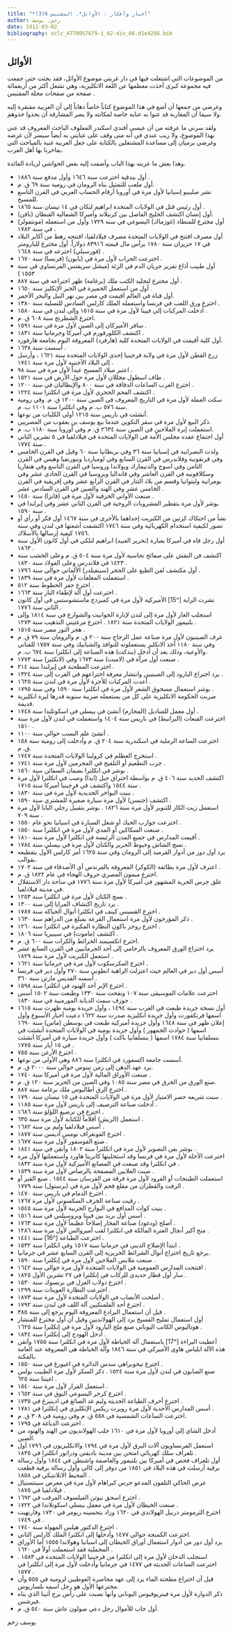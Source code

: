 ```yaml
---
title: "*أخبار وأفكار : الأوائل*. المقتبس 6(3)"
author: زخم, يوسف
date: 1911-03-02
bibliography: oclc_4770057679-i_62-div_66.d1e4286.bib
---
```




##  الأوائل 


 من الموضوعات التي اشتغلت فيها في دار غربتي موضوع الأوائل، فقد بحثت حتى جمعت فيه مجموعة كبرى أخذت معظمها عن اللغة الانكليزية، وهي تشغل أكثر من  أربعمائة  صفحة من صفحات مجلة  المقتبس  . 

 وغرضي من جمعها أن أضع في هذا الموضوع كتاباً خاصاً ذهاباً إلى أن العربية مفتقرة إليه ولا سيما أن المغاربة قد عنوا به عناية خاصة لمكانته ولا يضر المشارقة أن يحذوا حذوهم. 

 ولقد سرني ما عرفته من أن  عيسى  أفندي  اسكندر  المعلوف  الباحث المعروف قد عني بهذا الموضوع، ولا ريب عندي في أنه متى وقف على عنايتي به أيضاً سيسر لأن غرضه وغرضي يرميان إلى مساعدة المشتغلين بالكتابة على جعل العربية غنية بالمباحث التي يفاخرنا بها أهل الغرب. 

 وهذا بعض ما عربته بهذا الباب وأضفت إليه بعض الحواشي لزيادة الفائدة. 


-  أول بندقية اخترعت سنة  ١٦٤٦  وأول مدفع سنة  ١٨٨٦  . 
-  أول ملعب للتمثيل بناه الرومان في رومية سنة  ٦٩  ق. م. 
-  نشر صليبيو إسبانيا لأول مرة في أوروبا أرقام الحساب العربي في القرن التاسع للمسيح. 
-  أول رئيس قتل في الولايات المتحدة ابراهيم لنكان في  ١٤  نيسان سنة  ١٨٦٥  . 
-  أول إنسان اكتشف الخليج الفاصل بين كرنيلاند وأميركا الشمالية القبطان (بافن). 
-  أول مخترع للمنطاد (غوزماك) اليسوعي في سنة  ١٧٢٩  وأول من استعمله (مونتفولر) في سنة  ١٧٨٢  . 
-  أول مصرف افتتح في الولايات المتحدة مصرف فيلادلفيا، افتتحه رهط من أكابر   البلاد في  ١٧  حزيران سنة  ١٧٨٠  برأس مال قيمته  ٨٣٩١٦  دولاراً.   أول مخترع للبارومتر (فورسيلي) اخترعه في سنة  ١٦٤٨  . 
-  اخترعت الحراب لأول مرة في (بايون) (فرنسا) سنة  ١٦٧٠  . 
-  أول طبيب أذاع تقرير جريان الدم في الرئة (ميشل سريفتس الفرنساوي في سنة  ١٥٥٣  ) 
-  أول مخترع لتجليد الكتب ملك (برغامة) ظهر اختراعه في سنة  ٨٨٧  . 
-  أول من استعمل الخميرة في الخبز الإنكليز سنة  ١٦٥٠  . 
-  أول قناة في العالم أقيمت في مصر بين نهر النيل والبحر الأحمر. 
-  اخترع ورق اللعب في فرنسا واستعمله الملك كارلس السادس للتسلية سنة  ١٣٨٠  . 
-  أدخلت المركبات إلى فيينا لأول مرة في سنة  ١٥١٥  وإلى لندن في سنة  ١٥٨٠  . 
-  اخترع الشطرنج سنة  ٦٠٨  ق. م. 
-  سافر الأميركان إلى الصين لأول مرة في سنة  ١٥٩١  . 
-  اكتشف الكلورفورم في أميركا وجرمانيا سنة  ١٨٣١  . 
-  أول كلية أقيمت في الولايات المتحدة كلية (هارفرد) المعروفة اليوم بجامعة هارفورد. 
-  أسست سنة  ١٦٣٨  . 
-  زرع القطن لأول مرة في ولاية فرجينيا  إحدى  الولايات المتحدة سنة  ١٦٢١  ، وأرسل إلى البلاد الأجنبية لأول مرة سنة  ١٧٤١  . 
-  اعتبر ميلاد المسيح عيداً لأول مرة في سنة  ٩٨  . 
-  طاف اسطول مجللان لأول مرة حول الأرض في سنة  ١٥٢١  . 
-  اخترع العرب الساعات الدقاقة في سنة  ٨٠٠  والإيطاليان في سنة  ١٢٠٠  . 
-  اكتشف الفحم الحجري لأول مرة في انكلترا سنة  ١٢٢٤  . 
-  سكت العملة لأول مرة في التاريخ المعروف في الصين سنة  ١٢٠٠  ق. م. وفي رومية سنة  ٥٧٦  ب. م وفي انكلترا سنة  ١١٠١  ب. م.  
-  أنشئت في باريس سنة  ١٢١٥  أولى الكليات من نوعها. 
-  ذكر البيع لأول مرة في سفر التكوين عندما بيع يوسف بن يعقوب من المصريين. 
-  استعملت إبرة الملاحين في الصين سنة  ٢٦٣٤  ق. م وفي أوروبا سنة  ١١٨٠  ب. م. 
-  أول اجتماع عقده مجلس الأمة في الولايات المتحدة في فيلادلفيا في  ٥  تشرين الثاني سنة   ١٧٧٤  . 
-  ولدت النصرانية في إسبانيا سنة  ٣٦  وفي بريطانيا سنة  ٦٠  وقيل في القرن الخامس وفي فرنقونية وفلاندرس في القرن السابع وفي لومبارديا ونيورنفيا وهيس في القرن الثامن وفي اسوج والدنيمارك وبولاندا وروسيا في القرن التاسع وفي هنغاريا وسكلافونيه في القرن العاشر وفي فانداليا وبروسيا في القرن الحادي  عشر  وفي بومرانية وليتوانيا وقسم من بلاد التتار في القرن الرابع  عشر  وفي إفريقية في القرن الخامس  عشر  وفي الهند والصين في القرن السادس  عشر  . 
-  صنعت الأواني الخزفية لأول مرة في (فانزا) سنة  ١٤٥٠  . 
-  بوشر لأول مرة بتقطير المشروبات الروحية في القرن الثاني  عشر  وفي إيرلندا في سنة  ١٥٩٠  . 
-  نشأ من احتكاك كرتين من الكبريت إحداهما بالأخرى في سنة  ١٤٦٧  أول فكر أو رأي أو تصور لكيفية استخدام الكهربائية وفي سنة  ١٧٤٦  اكتشفت أشعتها في لندن وفي سنة  ١٧٥٦  كيفية إرسالها بالأسلاك. 
-  أول رجل فاه في أميركا بعبارة (تحرير العبيد) ابراهيم لنلكي في أول كانون الأول سنة  ١٨٦٣  . 
-  اكتشف فن النقش على صفائح نحاسية لأول مرة سنة  ٥٠٤  ق. م وعلى الخشب سنة  ١٤٢٣  في فلاندرس وعلى الفولاذ سنة  ١٨٣٠  . 
-  أول مكتشف لفن الطبع على الحجر (سينفيلدر) الألماني حوالي سنة  ١٧٩٦  . 
-  استعملت المغلفات لأول مرة في سنة  ١٨٣٩  . 
-  اخترع حفر الخطوط سنة  ٥١٢  . 
-  اخترعت أول آلة لإطفاء النار سنة  ١٦٦٣  .  
-  نشرت الراية [^15] الأميركية لأول مرة في كمبردج ماستشوستس في أول كانون الثاني سنة  ١٧٧٦  . 
-  استجلب الغاز لأول مرة إلى لندن لإنارة الحوانيت والشوارع في سنة  ١٨١٤  وإلى بلتيمور الولايات المتحدة سنة  ١٨٢١  .   اخترع مرغتيني التذهيب سنة  ١٢٧٣  . 
-  هجر النور مصر سنة  ١٥١٥  . 
-  عرف الصينيون لأول مرة صناعة عمل الزجاج سنة  ٢٠٠  ق. م والرومان سنة  ٧٩  ق. م وفي سنة  ١١٨٠  أخذ الانكليز يستعملونه للنوافذ والشبابيك وفي سنة  ١٧٥٧  للقناني والأوعية، وذلك بعد أن أدخل (بندكت) هذه الصناعة إلى انكلترا سنة  ٦٧٤  ب. م. 
-  صنعت أول مرآة في (لامبت) سنة  ١٦٧٣  وفي (لانكثير) سنة  ١٧٧٣  .  
-  اخترعت المطحنة في إيرلندا سنة  ٢١٤  . 
-  يرد اختراع البارود إلى الصينيين وانتشار معرفة اختراعهم في الغرب إلى سنة  ١٣٢٤  . 
-  أعدت المركبات للأجرة لأول مرة في لندن سنة  ١٦٢٥  . 
-  بوشر استعمال مسحوق الشعر لأول مرة في انكلترا سنة  ١٥٩٠  وفي سنة  ١٧٩٥  . 
-  ضربت الحكومة الانكليزية على كل من يستعمله ضريبة سنوية قدرها ليرة انكليزية قديمة. 
-  أول معمل للمناديل (المحارم) أنشئ في بيسلي في اسكوتلندا سنة  ١٧٤٨  . 
-  اخترعت القبعات (البرانيط) في باريس سنة  ١٤٠٤  واستعملت في لندن لأول مرة سنة  ١٥١٠  . 
-  أنشئ علم النسب حوالي سنة  ١١٠٠  . 
-  اخترعت الساعة الرملية في اسكندرية سنة  ٢٠٤  ق. م وأدخلت إلى رومية سنة  ١٥٨  ق. م. 
-  استخرج العظلم في كرولينا الولايات المتحدة سنة  ١٧٤٧  . 
-  جرب التطعيم أو التلقيح في المجرمين لأول مرة سنة  ١٧٤١  . 
-  بوشر في انكلترا بضمان السفائن سنة  ١٥٦٠  . 
-  اكتشف الحديد سنة  ٤٠٦  ق. م بواسطة احتراق جبل (ايدا) وصب في انكلترا لأول مرة سنة  ١٥٤٤  واكتشف في فرجينيا أميركا سنة  ١٧١٥  . 
-  بنيت البواخر الحديدية لأول مرة في سنة  ١٨٣٠  . 
-  اكتشف (جنسن) لأول مرة سيارة صغيرة للمشتري سنة  ١٥٩٠  . 
-  استعمل زيت الكاز للتنوير لأول مرة سنة  ١٨٢٦  .   بوشر بتقبيل رجلي البابا لأول مرة سنة  ٧٠٩  . 
-  اخترعت جوارب الحبك أو شغل السنارة في اسبانيا نحو عام  ١٥٥٠  . 
-  صنعت السكاكين أو المدي لأول مرة في انكلترا سنة  ١٥٥٠  . 
-  أقيمت المدارس في جميع المدن الرئيسة في انكلترا لأول مرة سنة  ١٨١٠  . 
-  نسج الشاش وخيوط الحرير والكتان لأول مرة في بيسلي سنة  ١٧٨٤  . 
-  يرد أول دور من أدوار القرميد إلى الرومان وفي سنة  ١٦٢٥  أمر كارلس الأول بتقطيعه بقوالب. 
-  اعترف لأول مرة بطائفة (الكوكر) المعروفة بالفرندس أي الأصدقاء في سنة  ١٧٠٢  .  
-  اخترع ميمون المصري حروف الهجاء في عام  ١٨٢٢  ق. م. 
-  علق جرس الحرية المشهور في أميركا لأول مرة سنة  ١٧٧٦  في ساحة دار الاستقلال في مدينة فيلادلفيا. 
-  نسج الكتان لأول مرة في انكلترا سنة  ١٢٥٣  . 
-  يرد تاريخ اكتشاف المرايا إلى سنة  ١٣٠٠  . 
-  اخترع القسيس كينف في انكلترا أنوال الحياكة سنة  ١٧٨٧  . 
-  ذكر المؤرخون لأول مرة استعمال القرعة بمبلغ من الدراهم سنة  ١٦٣٠  . 
-  اخترع روجر باكون النظارة المكبرة في انكلترا سنة  ١٢٦٠  . 
-  اكتشف (ماموث) في سيبيريا سنة  ١٨٠٦  . 
-  اخترع انكسيمند الخرائط والكرات سنة  ٦٠٠  ق. م. 
-  يرد اختراع الورق المعروف بالرخامي إلى  أحد  الجرمانيين في القرن السابع  عشر  استعمل الكبريت لأول مرة سنة  ١٨٢٩  . 
-  اخترع المكرسكوب لأول مرة في جرمانيا سنة  ١٦٢١  . 
-  أسس أول دير في العالم حيث اعتزلت الراهبة انطوني سنة  ٢٧٠  وأول دير في فرنسا أسسه القديس مارتن سنة  ٣٦٠  . 
-  اخترع الإبر  أحد  الهنود في انكلترا سنة  ١٥٩٨  .  
-  اخترعت علامات الموسيقى سنة  ١٠٧  ونقحت سنة  ١٣٣٠  وطبعت سنة  ١٥٠٢  أسس   جوزف سمث الديانة المورمنية في سنة  ١٨٣٠  . 
-  أول نسخة جريدة طبعت في الغرب سنة  ١٤٩٤  ، وأول جريدة يومية ظهرت سنة  ١٦١٥  اسمها  فرنكفورت  وأول جريدة انكليزية صدرت سنة  ١٦٢٢  دعيت أخبار الأسبوع وأول إعلان ظهر في سنة  ١٦٤٨  وأول جريدة أميركية طبعت في بوسطن (ماس) سنة  ١٦٩٠  اسمها (  حوادث الجمهور  ) وأول جريدة يومية في الولايات المتحدة أنشئت في بنسلفانيا سنة  ١٧٨٤  اسمها (  بنسلفانيا باكت  ) وأول جريدة سيارة في أميركا أنشئت في  ١٥  أيار سنة  ١٧٧٥  . 
-  اخترع الأرغن سنة  ٧٥٥  . 
-  أسست جامعة اكسفورد في انكلترا سنة  ٨٨٦  وهي الأولى من نوعها. 
-  يرد عهد الدهن إلى زمن نينوس حوالي سنة  ٢٠٠٠  ق. م. 
-  صنعت الأوراق المالية لأول مرة في أميركا سنة  ١٧٤٠  . 
-  صنع الورق من الخرق في مصر سنة  ١٠٨٥  وفي الصين من الحرير سنة  ١٢٠  ق. م. 
-  اخترع الرق أطاليوس ملك برغامة سنة  ٨٨٧  . 
-  سنت شريعة حصر الامتياز لأول مرة في الولايات المتحدة في  ١٥  نيسان سنة  ١٧٩٠  . 
-  أدخلت صناعة الترصيف إلى باريس لأول مرة سنة  ١١٨٥  . 
-  اخترع فن ترصيع اللؤلؤ سنة  ١٦٨٦  . 
-  استعمل (الريش) أقلاماً للكتابة لأول مرة سنة  ٦٣٥  . 
-  أسس فيلادلفيا وليم بن سنة  ١٦٨٢  .  
-  اخترع الفونغراف تومس أديسن سنة  ١٨٧٧  . 
-  صنع الفوسفور لأول مرة سنة  ١٦٧٧  . 
-  بوشر بفن التصوير لأول مرة في انكلترا سنة  ١٨٠٢  وأتقن في سنة  ١٨٤١  . 
-  اخترعت الأخلة لأول مرة في فرنسا وقد استجلبتها كاترينا هاورد واستعملتها لأول مرة في انكلترا وقد صنعت في المصانع الأميركية لأول مرة سنة  ١٨٣٢  . 
-  صبت الغلايين المصفحة بالرصاص لأول مرة سنة  ١٥٣٩  . 
-  استعملت الطبنجات أو الفرود لأول مرة فرقة من الفرسان سنة  ١٥٤٤  .   صنع القير أو الزفت والقطران من مقلع فحم لأول مرة في (برستول) سنة  ١٧٧٩  . 
-  اخترع الدمام في باريس سنة  ١٤٧٠  . 
-  رقيت صناعة الخزف السكسوني لأول مرة  ١٧٦٧  . 
-  بنيت كوات المدافع في البوارج الحربية لأول مرة سنة  ١٥٤٥  . 
-  أسس أول بريد بين فيينا وبروسيلس في سنة  ١٥١٦  . 
-  أصلح (ودغود) صناعة الفخار إصلاحاً عظيماً لأول مرة سنة  ١٧٦٣  . 
-  منح أكبر أنجال العترة المالكة في انكلترا لقب أميروالس لأول مرة سنة  ١٢٨٦  .  
-  اخترعت الطباعة [^16] سنة  ١٤٤١  . 
-  ابتدأ الإصلاح الديني في جرمانيا سنة  ١٥١٧  وفي انكلترا سنة  ١٥٣٢  . 
-  يرجع تاريخ اختراع أنوال الشرائط الحريرية إلى القرن السابع  عشر  في جرمانيا. 
-  صنعت ملابس الملاحين لأول مرة في إنكلترا سنة  ١٥٩٠  . 
-  افتتحت المدارس العمومية في الولايات المتحدة لأول مرة حوالي سنة  ١٦٤٢  . 
-  سار أول قطار حديدي للركاب في إنكلترا في  ٢٧  تشرين الأول  ١٨٢٥  .  
-  اخترع دولاب الغزل في برنسوك سنة  ١٥٣٠  . 
-  اخترعت النظارة العوينات سنة  ١٢٩٩  . 
-  أصلحت الأنصاب في الولايات المتحدة لأول مرة سنة  ١٨٧٣  . 
-  اخترع  أحد  الفلمنكيين آلة اللف في لندن سنة  ١٧٩٢  . 
-  قيل أن استعمال البرادع المعروفة اليوم يرجع إلى سنة  ٣٨٥  . 
-  أول استعمال تمليح الفسيخ يرد إلى الهولانديين وقيل أن أول مخترع للمنشار هوتاليوس الكاتب اليوناني صنع ملح البارود لأول مرة في إنكلترا سنة  ١٦٢٥  . 
-  أدخل الهودج إلى إنكلترا سنة  ١٨٣٤  .  
-  أعطيت البراءة [^17] باستعمال آلة الخياطة لأول مرة في انكلترا سنة  ١٧٥٥  وأتقن هذه الآلة ايلياس هاوي الأميركي في سنة  ١٨٤٦  وآلة الخياطة هي المعروفة عند العامة بالمكنة. 
-  اخترع تيخوبراهي سدس الدائرة في اغبورغ في سنة  ١٥٥٠  . 
-  صنع الصابون في لندن لأول مرة سنة  ١٥٢٤  .   ذكر السكر لأول مرة الطبيب بولس اغينتا سنة  ٦٢٥  . 
-  استعمل الفرار لأول مرة سنة  ١٥٤٠  . 
-  اخترع كرخر اليسوعي البوق في سنة  ١٦٥٢  . 
-  اخترع أحرف الطباعة الحديثة وليم غد الصائغ في ادينبرغ في  ١٧٣٥  . 
-  أسس المدارس الأحدية لأول مرة روبرت ريكس الإنكليزي في إنكلترا في  ١٧٨١  . 
-  اخترعت الساعات الشمسية في  ٥٥٨  ق. م وفي رومية في  ٣٠٨  ق. م. 
-  اخترعت الدباغة في  ١٧٩٥  . 
-  أدخل الشاي إلى أوروبا لأول مرة في  ١٦١٠  جلب الهولانديون من الهند والهنود من الصين. 
-  استعمل الفرنساويون آلات البرق لأول مرة في  ١٧٩٤  والانكليزيون في  ١٧٩٦  أول تلغراف سلك كهربائي امتحن بين مدينة باديفتن ودراتور انكلترا في  ١٨٣٥  .  
-  أول تلغراف فحص في أميركا بين بلتيمور والعاصمة واشنطن في  ١٨٤٤  وأول رسالة برقية أرسلت في هذه البلاد في  ١٨٥١  من دوفر إلى كالي وأول رسالة برقية قطعت المحيط الاتلانتيكي في  ١٨٥٨  . 
-  عرض الحاكي التلفون المدعو جرس كبراهام لأول مرة في معرض سينتسنيال فيلادلفيا في  ١٨٧٥  . 
-  اخترع اسحق نيوتن الفيلسوف المرقب في  ١٦٩٢  . 
-  صنعت الخيطان لأول مرة في معمل بيسلي اسكوتلاندا في  ١٧٢٢  . 
-  اخترع الثرمومتر دربيل الهولاندي في  ١٦٢٠  وزاد بتحسينه ريومر في  ١٧٣٠  وفارنهيت في  ١٧٤٩  . 
-  اخترع الدكتور هيلس المهواة سنة  ١٧٤٠  . 
-  اخترعت الكمنجة حوالي  ١٤٧٧  وأدخلها إلى انكلترا الملك كارلس الثاني. 
-  يرد أول دور من أدوار استعمال أوراق الحيطان إلى اسبانيا وهولاندا  ١٥٥٥  أما الأوراق المخملية فقد استعملت أولاً في  ١٦٢٠  . 
-  استجلب الدخان لأول مرة إلى انكلترا من فرجينيا الولايات المتحدة في  ١٥٨٣  .   اخترعت الساعات الحديثة في  ١٤٧٧  في جرمانيا وأدخلت لأول مرة إلى انكلترا في  ١٥٧٧  . 
-  قيل أن اختراع مطحنة الماء يرد إلى عهد محاصرة الغوطيين لرومية في  ٥٥٥  وأن مخترعها الأول هو رجل اسمه بلساريوس. 
-  ذكر الدوارة لأول مرة فينريوفيوس اليوناني وأنها نصبت على رأس برج أثينا الذي بناه فيرشس. 
-  أول جاب للأموال رجل دعي صولون عاش سنة  ٥٤٠  ق. م. 


 يوسف  زخم 
